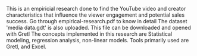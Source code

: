 This is an empiricial research done to find the YouTube video and creator characteristics that influence the viewer engagement and potential sales success. Go through empirical-research.pdf to know in detail
The dataset 'media data.gdt' is also uploaded. This file can be downloaded and opened with Gretl
The concepts implemented in this research are Statistical modeling, regression analysis, non-linear models. Tools primarily used are Gretl, and Excel. 
